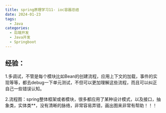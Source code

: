 ```yaml
---
title: spring原理学习11- ioc容器总结
date: 2024-01-23
tags: 
  - Java
categories: 
  - 后端开发
  - Java开发
  - Springboot
---
```


## 经验：

1.多调试，不管是每个模块比如Bean的创建流程，应用上下文的加载，事件的实现等等，都去debug一下单元测试，不但可以更加理解这些流程，而且可以纠正自己一些错误认知。

2.流程图：spring整体框架或者模块，很多都应用了某种设计模式，以及接口，抽象类，实体类**，没有清晰的脉络，非常容易弄错，画出图来非常有帮助！！！